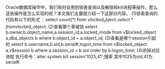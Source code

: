 Oracle数据库操作中，我们有时会用到锁表查询以及解锁和kill进程等操作，那么这些操作是怎么实现的呢？本文我们主要就介绍一下这部分内容。
(1)锁表查询的代码有以下的形式：
select count(*) from v$locked_object;
select * from v$locked_object;
(2)查看哪个表被锁
select b.owner,b.object_name,a.session_id,a.locked_mode from v$locked_object a,dba_objects b where b.object_id = a.object_id;
(3)查看是哪个session引起的
select b.username,b.sid,b.serial#,logon_time from v$locked_object a,v$session b where a.session_id = b.sid order by b.logon_time; 
(4)杀掉对应进程
执行命令：alter system kill session'1025,41';搜索
其中1025为sid,41为serial#.





